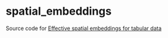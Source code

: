 # spatial_embeddings

Source code for [Effective spatial embeddings for tabular data ](https://mlumiste.com/datascience/spatial-embeddings/)
